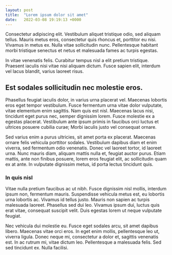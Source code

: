 ```yaml
---
layout: post
title:  "Lorem ipsum dolor sit amet"
date:   2022-03-08 19:19:13 +0000
---
```


Consectetur adipiscing elit. Vestibulum aliquet tristique odio, sed aliquam tellus. Mauris metus eros, consectetur quis rhoncus et, porttitor eu nisi. Vivamus in metus ex. Nulla vitae sollicitudin nunc. Pellentesque habitant morbi tristique senectus et netus et malesuada fames ac turpis egestas.



In vitae venenatis felis. Curabitur tempus nisl a elit pretium tristique. Praesent iaculis nisi vitae nisi aliquam dictum. Fusce sapien elit, interdum vel lacus blandit, varius laoreet risus.

<!--more-->

## Est sodales sollicitudin nec molestie eros. 

Phasellus feugiat iaculis dolor, in varius urna placerat vel. Maecenas lobortis eros eget tempor vestibulum. Fusce fermentum urna vitae dolor vulputate, vitae elementum enim sagittis. Nam quis est nisl. Maecenas lacus nisi, tincidunt eget purus nec, semper dignissim lorem. Fusce molestie ex a egestas placerat. Vestibulum ante ipsum primis in faucibus orci luctus et ultrices posuere cubilia curae; Morbi iaculis justo vel consequat ornare.

Sed varius enim a purus ultricies, sit amet porta ex placerat. Maecenas ornare felis vehicula porttitor sodales. Vestibulum dapibus diam et enim viverra, sed fermentum odio venenatis. Donec vel laoreet tortor, id laoreet urna. Nunc mauris diam, aliquam mattis nulla et, feugiat auctor purus. Etiam mattis, ante non finibus posuere, lorem eros feugiat elit, ac sollicitudin quam ex at ante. In vulputate dignissim metus, id porta lectus tincidunt quis.

### In quis nisl

Vitae nulla pretium faucibus ac ut nibh. Fusce dignissim nisl mollis, interdum ipsum non, fermentum mauris. Suspendisse vehicula metus est, eu lobortis urna lobortis ac. Vivamus id tellus justo. Mauris non sapien ac turpis malesuada laoreet. Phasellus sed dui leo. Vivamus ipsum dui, luctus quis erat vitae, consequat suscipit velit. Duis egestas lorem ut neque vulputate feugiat.

Nec vehicula dui molestie eu. Fusce eget sodales arcu, sit amet dapibus libero. Maecenas vitae orci eros. In eget enim mollis, pellentesque leo ut, viverra ligula. Donec neque mi, consectetur a dolor et, sagittis venenatis est. In ac rutrum mi, vitae dictum leo. Pellentesque a malesuada felis. Sed sed tincidunt ex. Nulla facilisi.